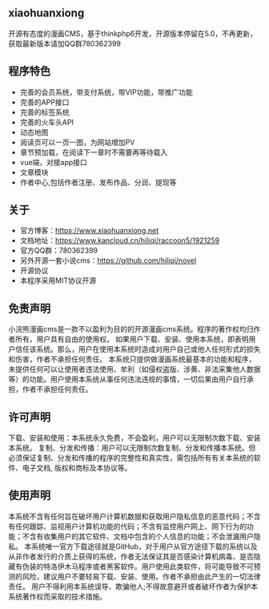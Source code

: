 ## xiaohuanxiong
开源有态度的漫画CMS，基于thinkphp6开发，开源版本停留在5.0，不再更新，获取最新版本请加QQ群780362399

## 程序特色
- 完善的会员系统，带支付系统，带VIP功能，带推广功能
- 完善的APP接口
- 完善的标签系统
- 完善的火车头API
- 动态地图
- 阅读页可以一页一图，为网站增加PV
- 章节预加载，在阅读下一章时不需要再等待载入
- vue端，对接app接口
- 文章模块
- 作者中心,包括作者注册、发布作品、分润、提现等

## 关于
- 官方博客：https://www.xiaohuanxiong.net
- 文档地址：https://www.kancloud.cn/hiliqi/raccoon5/1921259
- 官方QQ群：780362399
- 另外开源一套小说cms：https://github.com/hiliqi/novel
- 开源协议
- 本程序采用MIT协议开源

## 免责声明
小浣熊漫画cms是一款不以盈利为目的的开源漫画cms系统。程序的著作权均归作者所有，用户具有自由的使用权。 如果用户下载、安装、使用本系统，即表明用户信任该系统。那么，用户在使用本系统时造成对用户自己或他人任何形式的损失和伤害，作者不承担任何责任。 本系统只提供做漫画系统最基本的功能和程序，未提供任何可以让使用者违法使用、牟利（如侵权盗版、涉黄、非法采集他人数据等）的功能。用户使用本系统从事任何违法违规的事情，一切后果由用户自行承担，作者不承担任何责任。

## 许可声明
下载、安装和使用：本系统永久免费，不会盈利，用户可以无限制次数下载、安装本系统。 复制、分发和传播：用户可以无限制次数复制、分发和传播本系统。但必须保证复制、分发和传播的程序的完整性和真实性，需包括所有有关本系统的软件、电子文档, 版权和商标及本协议等。

## 使用声明
本系统不含有任何旨在破坏用户计算机数据和获取用户隐私信息的恶意代码；不含有任何跟踪、监视用户计算机功能的代码；不含有监控用户网上、网下行为的功能；不含有收集用户的其它软件、文档中包含的个人信息的功能；不会泄漏用户隐私。 本系统唯一官方下载途径就是GitHub，对于用户从官方途径下载的系统以及从非作者发行的介质上获得的系统，作者无法保证其是否感染计算机病毒、是否隐藏有伪装的特洛伊木马程序或者黑客软件。用户使用此类软件，将可能导致不可预测的风险，建议用户不要轻易下载、安装、使用。作者不承担由此产生的一切法律责任。 用户不得利用本系统误导、欺骗他人;不得故意避开或者破坏作者为保护本系统著作权而采取的技术措施。
